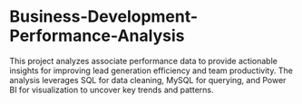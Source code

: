 # Business-Development-Performance-Analysis
This project analyzes associate performance data to provide actionable insights for improving lead generation efficiency and team productivity. The analysis leverages SQL for data cleaning, MySQL for querying, and Power BI for visualization to uncover key trends and patterns.
